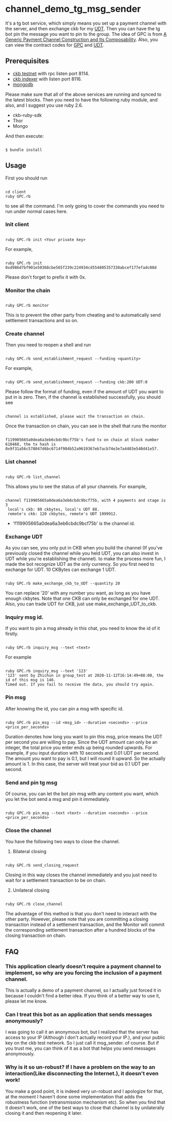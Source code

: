 # channel_demo_tg_msg_sender

It's a tg bot service, which simply means you set up a payment channel with the server, and then exchange ckb for my [UDT](https://github.com/ZhichunLu-11/ckb-gpc-contract/blob/c8ad9ef42c6dd9e334c5099fa9510cef2997557d/main.c). Then you can have the tg bot pin the message you want to pin to the group. The idea of GPC is from [A Generic Payment Channel Construction and Its Composability](https://talk.nervos.org/t/a-generic-payment-channel-construction-and-its-composability/4697). 
Also, you can view the contract codes for [GPC](https://github.com/ZhichunLu-11/ckb-gpc-contract/blob/c8ad9ef42c6dd9e334c5099fa9510cef2997557d/main.c) and [UDT](https://github.com/ZhichunLu-11/ckb-gpc-contract/blob/c8ad9ef42c6dd9e334c5099fa9510cef2997557d/c/simple_UDT.c).

## Prerequisites

* [ckb testnet](https://github.com/nervosnetwork/ckb) with rpc listen port 8114.
* [ckb indexer](https://github.com/nervosnetwork/ckb-indexer) with listen port 8116.
* [mongodb](https://github.com/mongodb/mongo)

Please make sure that all of the above services are running and synced to the latest blocks. Then you need to have the following ruby module, and also, and I suggest you use ruby 2.6.

* ckb-ruby-sdk
* Thor
* Mongo

And then execute:

``` 

$ bundle install
```

## Usage

First you should run

``` 

cd client
ruby GPC.rb
```

to see all the command. I'm only going to cover the commands you need to run under normal cases here. 

### Init client

``` 

ruby GPC.rb init <Your private key>
```

For example, 

``` 

ruby GPC.rb init 0xd986d7bf901e50368cbe565f239c224934cd554805357338abcef177efadc08d
```

Please don't forget to prefix it with 0x.

### Monitor the chain

``` 

ruby GPC.rb monitor
```

This is to prevent the other party from cheating and to automatically send settlement transactions and so on. 

### Create channel

Then you need to reopen a shell and run 

``` 

ruby GPC.rb send_establishment_request --funding <quantity>
```

For example, 

``` 

ruby GPC.rb send_establishment_request --funding ckb:200 UDT:0
```

Please follow the format of funding, even if the amount of UDT you want to put in is zero. Then, if the channel is established successfully, you should see 

``` 

channel is established, please wait the transaction on chain.
```

Once the transaction on chain, you can see in the shell that runs the monitor

``` 

f119905665a0dea6a3eb6cbdc9bcf75b's fund tx on chain at block number 610468, the tx hash is 0x9f31a56c578047d6bc6714f984b52a9619367eb7acb74e3e7a4403e540d41e57.
```

### List channel

``` 

ruby GPC.rb list_channel
```

This allows you to see the status of all your channels. For example, 

``` 

channel f119905665a0dea6a3eb6cbdc9bcf75b, with 4 payments and stage is 3
 local's ckb: 80 ckbytes, local's UDT 88.
 remote's ckb: 120 ckbytes, remote's UDT 1999912.
```

* 'f119905665a0dea6a3eb6cbdc9bcf75b' is the channel id.

### Exchange UDT

As you can see, you only put in CKB when you build the channel (If you've previously closed the channel while you held UDT, you can also invest in UDT while you're establishing the channel). to make the process more fun, I made the bot recognize UDT as the only currency. So you first need to exchange for UDT. 10 CKBytes can exchange 1 UDT.

``` 

ruby GPC.rb make_exchange_ckb_to_UDT --quantity 20
```

You can replace '20' with any number you want, as long as you have enough ckbytes. Note that one CKB can only be exchanged for one UDT.
Also, you can trade UDT for CKB, just use make_exchange_UDT_to_ckb.

### Inquiry msg id.

If you want to pin a msg already in this chat, you need to know the id of it firstly. 

``` 

ruby GPC.rb inquiry_msg --text <text>
```

For example

``` 

ruby GPC.rb inquiry_msg --text '123'
'123' sent by Zhichun in group_test at 2020-11-12T16:14:49+08:00, the id of this msg is 146.
Timed out. If you fail to receive the data, you should try again.
```

### Pin msg

After knowing the id, you can pin a msg with specific id. 

``` 

ruby GPC.rb pin_msg --id <msg_id> --duration <seconds> --price <price_per_seconds>
```

Duration denotes how long you want to pin this msg, price means the UDT per second you are willing to pay. Since the UDT amount can only be an integer, the total price you enter ends up being rounded upwards. For example, if you input duration with 10 seconds and 0.01 UDT per second. The amount you want to pay is 0.1, but I will round it upward. So the actually amount is 1. In this case, the server will treat your bid as 0.1 UDT per second.

### Send and pin tg msg

Of course, you can let the bot pin msg with any content you want, which you let the bot send a msg and pin it immediately.

``` 

ruby GPC.rb pin_msg --text <text> --duration <seconds> --price <price_per_seconds>
```

### Close the channel

You have the following two ways to close the channel.

1. Bilateral closing

``` 

ruby GPC.rb send_closing_request
```

Closing in this way closes the channel immediately and you just need to wait for a settlement transaction to be on chain.

2. Unilateral closing

``` 

ruby GPC.rb close_channel
```

The advantage of this method is that you don't need to interact with the other party. However, please note that you are committing a closing transaction instead of a settlement transaction, and the Monitor will commit the corresponding settlement transaction after a hundred blocks of the closing transaction on chain.

## FAQ

### This application clearly doesn't require a payment channel to implement, so why are you forcing the inclusion of a payment channel.

This is actually a demo of a payment channel, so I actually just forced it in because I couldn't find a better idea. If you think of a better way to use it, please let me know.

### Can I treat this bot as an application that sends messages anonymously?

I was going to call it an anonymous bot, but I realized that the server has access to your IP (Although I don't actually record your IP.), and your public key on the ckb test network. So I just call it msg_sender. of course. But if you trust me, you can think of it as a bot that helps you send messages anonymously.

###  Why is it so un-robust? If I have a problem on the way to an interaction(Like disconnecting the Internet.), it doesn't even work!

You make a good point, it is indeed very un-robust and I apologize for that, at the moment I haven't done some implementation that adds the robustness function (retransmission mechanism etc). So when you find that it doesn't work, one of the best ways to close that channel is by unilaterally closing it and then reopening it later.
